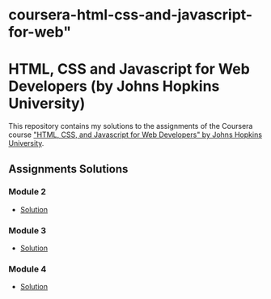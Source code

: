 # coursera-html-css-and-javascript-for-web"

# HTML, CSS and Javascript for Web Developers (by Johns Hopkins University)

This repository contains my solutions to the assignments of the Coursera course
["HTML, CSS, and Javascript for Web Developers" by Johns Hopkins University](https://dreamecho100.github.io/coursera-html-css-and-javascript-for-web/).

## Assignments Solutions

### Module 2

- [Solution](https://dreamecho100.github.io/coursera-html-css-and-javascript-for-web/module2-solution/index.html)

### Module 3

- [Solution](https://dreamecho100.github.io/coursera-html-css-and-javascript-for-web/module3-solution/index.html)

### Module 4

- [Solution](https://dreamecho100.github.io/coursera-html-css-and-javascript-for-web/module4-solution/index.html)
